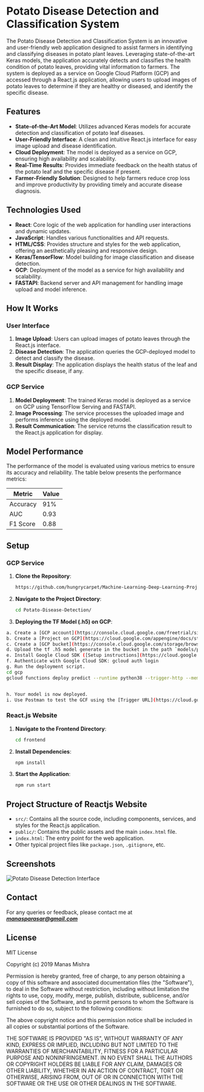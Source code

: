 # Potato Disease Detection and Classification System

The Potato Disease Detection and Classification System is an innovative and user-friendly web application designed to assist farmers in identifying and classifying diseases in potato plant leaves. Leveraging state-of-the-art Keras models, the application accurately detects and classifies the health condition of potato leaves, providing vital information to farmers. The system is deployed as a service on Google Cloud Platform (GCP) and accessed through a React.js application, allowing users to upload images of potato leaves to determine if they are healthy or diseased, and identify the specific disease.

## Features

* **State-of-the-Art Model**: Utilizes advanced Keras models for accurate detection and classification of potato leaf diseases.
* **User-Friendly Interface**: A clean and intuitive React.js interface for easy image upload and disease identification.
* **Cloud Deployment**: The model is deployed as a service on GCP, ensuring high availability and scalability.
* **Real-Time Results**: Provides immediate feedback on the health status of the potato leaf and the specific disease if present.
* **Farmer-Friendly Solution**: Designed to help farmers reduce crop loss and improve productivity by providing timely and accurate disease diagnosis.

## Technologies Used

* **React**: Core logic of the web application for handling user interactions and dynamic updates.
* **JavaScript**: Handles various functionalities and API requests.
* **HTML/CSS**: Provides structure and styles for the web application, offering an aesthetically pleasing and responsive design.
* **Keras/TensorFlow**: Model building for image classification and disease detection.
* **GCP**: Deployment of the model as a service for high availability and scalability.
* **FASTAPI**: Backend server and API management for handling image upload and model inference.

## How It Works

### User Interface
1. **Image Upload**: Users can upload images of potato leaves through the React.js interface.
2. **Disease Detection**: The application queries the GCP-deployed model to detect and classify the disease.
3. **Result Display**: The application displays the health status of the leaf and the specific disease, if any.

### GCP Service
1. **Model Deployment**: The trained Keras model is deployed as a service on GCP using TensorFlow Serving and FASTAPI.
2. **Image Processing**: The service processes the uploaded image and performs inference using the deployed model.
3. **Result Communication**: The service returns the classification result to the React.js application for display.

## Model Performance

The performance of the model is evaluated using various metrics to ensure its accuracy and reliability. The table below presents the performance metrics:

| Metric      | Value   |
|-------------|---------|
| Accuracy    | 91%     |
| AUC         | 0.93    |
| F1 Score    | 0.88    |

## Setup

### GCP Service

1. **Clone the Repository**:
    ```bash
    https://github.com/hungrycarpet/Machine-Learning-Deep-Learning-Projects.git
    ```

2. **Navigate to the Project Directory**:
    ```bash
    cd Potato-Disease-Detection/
    ```

3. **Deploying the TF Model (.h5) on GCP**:
  ```bash
  a. Create a [GCP account](https://console.cloud.google.com/freetrial/signup/).
  b. Create a [Project on GCP](https://cloud.google.com/appengine/docs/standard/nodejs/building-app/creating-project).
  c. Create a [GCP bucket](https://console.cloud.google.com/storage/browser/).
  d. Upload the tf .h5 model generate in the bucket in the path `models/potatoes.h5`.
  e. Install Google Cloud SDK ([Setup instructions](https://cloud.google.com/sdk/docs/quickstarts)).
  f. Authenticate with Google Cloud SDK: gcloud auth login
  g. Run the deployment script.
  cd gcp
  gcloud functions deploy predict --runtime python38 --trigger-http --memory 512 --project project_id

  
  h. Your model is now deployed.
  i. Use Postman to test the GCF using the [Trigger URL](https://cloud.google.com/functions/docs/calling/http).
  ```

### React.js Website

1. **Navigate to the Frontend Directory**:
    ```bash
    cd frontend
    ```

2. **Install Dependencies**:
    ```bash
    npm install
    ```

3. **Start the Application**:
    ```bash
    npm run start
    ```

## Project Structure of Reactjs Website

* `src/`: Contains all the source code, including components, services, and styles for the React.js application.
* `public/`: Contains the public assets and the main `index.html` file.
* `index.html`: The entry point for the web application.
* Other typical project files like `package.json`, `.gitignore`, etc.

## Screenshots

![Potato Disease Detection Interface](assets/screenshot.png "Potato Disease Detection Interface")

## Contact

For any queries or feedback, please contact me at ***manasparasar@gmail.com***

## License

MIT License

Copyright (c) 2019 Manas Mishra

Permission is hereby granted, free of charge, to any person obtaining a copy
of this software and associated documentation files (the "Software"), to deal
in the Software without restriction, including without limitation the rights
to use, copy, modify, merge, publish, distribute, sublicense, and/or sell
copies of the Software, and to permit persons to whom the Software is
furnished to do so, subject to the following conditions:

The above copyright notice and this permission notice shall be included in all
copies or substantial portions of the Software.

THE SOFTWARE IS PROVIDED "AS IS", WITHOUT WARRANTY OF ANY KIND, EXPRESS OR
IMPLIED, INCLUDING BUT NOT LIMITED TO THE WARRANTIES OF MERCHANTABILITY,
FITNESS FOR A PARTICULAR PURPOSE AND NONINFRINGEMENT. IN NO EVENT SHALL THE
AUTHORS OR COPYRIGHT HOLDERS BE LIABLE FOR ANY CLAIM, DAMAGES OR OTHER
LIABILITY, WHETHER IN AN ACTION OF CONTRACT, TORT OR OTHERWISE, ARISING FROM,
OUT OF OR IN CONNECTION WITH THE SOFTWARE OR THE USE OR OTHER DEALINGS IN THE
SOFTWARE.
